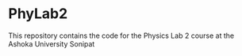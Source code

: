 # PhyLab2
This repository contains the code for the Physics Lab 2 course at the Ashoka University Sonipat
